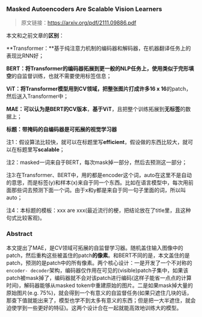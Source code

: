 ### Masked Autoencoders Are Scalable Vision Learners

> 原文链接：https://arxiv.org/pdf/2111.09886.pdf

本文和之前文章的**区别**：

**Transformer：**基于纯注意力机制的编码器和解码器，在机器翻译任务上的表现比RNN好；

**BERT：**将Transformer的编码器拓展到更一般的NLP任务上，使用类似于**完形填空**的自监督训练，也就不需要使用标签信息；

**ViT：**将Transformer模型用到CV领域，把整张图片打成许多**16 x 16**的patch，然后送入Transformer中；

**MAE：**可以认为是**BERT的CV版本**，**基于ViT**，且把整个训练拓展到**无标签**的数据上；

**标题：带掩码的自编码器是可拓展的视觉学习器**

注1：假设算法比较快，就可以在标题里写**efficient**，假设做的东西比较大，就可以在标题里写**scalable**；

注2：masked一词来自于BERT，每次mask掉一部分，然后去预测这一部分；

注3:在Transformer、BERT中，用的都是encoder这个词，auto在这里不是自动的意思，而是标签(y)和样本(x)来自于同一个东西。比如在语言模型中，每次用前面那些词去预测下面一个词。由于x和y都是来自于同一句子里面的词，所以叫auto；

注4：本标题的模板：xxx are xxx(最近流行的梗，把结论放在了title里，且这种句式比较客观)。

### Abstract

本文提出了MAE，是CV领域可拓展的自监督学习器。随机盖住输入图像中的patch，然后重构这些被盖住的patch**的像素**。和BERT不同的是，本文盖住的是patch，预测的是patch中的所有像素。两个核心设计：一是开发了一个不对称的`encoder- decoder`架构，编码器仅作用在可见的(visible)patch子集中，如果该patch被mask掉了，编码器就不会对该patch进行编码(这样子能省一点点的计算时间)，解码器能够从masked token中重建原始的图片。二是如果mask掉大量的原始图片(e.g. 75%)，就会得到一个有意义的自监督任务(如果只遮住几块的话，那查下值就能出来了，模型也学不到太多有意义的东西；但是把一大半遮住，就会迫使学到一些更好的特征)。这两个设计合在一起就能高效地训练大的模型。



